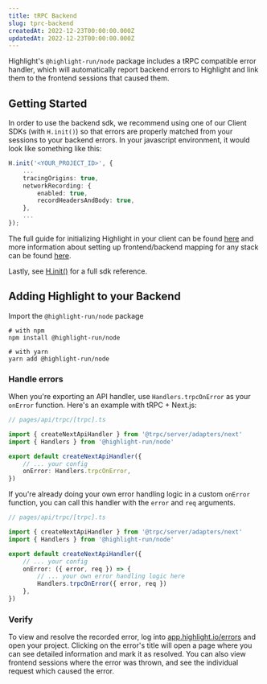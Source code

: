```yaml
---
title: tRPC Backend
slug: tprc-backend
createdAt: 2022-12-23T00:00:00.000Z
updatedAt: 2022-12-23T00:00:00.000Z
---
```


Highlight's `@highlight-run/node` package includes a tRPC compatible error handler, which will automatically report backend errors to Highlight and link them to the frontend sessions that caused them.

## Getting Started

In order to use the backend sdk, we recommend using one of our Client SDKs (with `H.init()`) so that errors are properly matched from your sessions to your backend errors. In your javascript environment, it would look like something like this:

```typescript
H.init('<YOUR_PROJECT_ID>', {
    ...
    tracingOrigins: true,
	networkRecording: {
		enabled: true,
		recordHeadersAndBody: true,
	},
    ...
});
```


The full guide for initializing Highlight in your client can be found [here](../3_client-sdk/1_client-sdk-overview.md) and more information about setting up frontend/backend mapping for any stack can be found [here](../2_frontend-backend-mapping.md).

Lastly, see [H.init()](../../sdk/client.md#Hinit) for a full sdk reference.


## Adding Highlight to your Backend

Import the `@highlight-run/node` package

```shell
# with npm
npm install @highlight-run/node

# with yarn
yarn add @highlight-run/node
```

### Handle errors

When you're exporting an API handler, use `Handlers.trpcOnError` as your `onError` function. Here's an example with tRPC + Next.js:

```typescript
// pages/api/trpc/[trpc].ts

import { createNextApiHandler } from '@trpc/server/adapters/next'
import { Handlers } from '@highlight-run/node'

export default createNextApiHandler({
	// ... your config
	onError: Handlers.trpcOnError,
})
```

If you're already doing your own error handling logic in a custom `onError` function, you can call this handler with the `error` and `req` arguments.

```typescript
// pages/api/trpc/[trpc].ts

import { createNextApiHandler } from '@trpc/server/adapters/next'
import { Handlers } from '@highlight-run/node'

export default createNextApiHandler({
	// ... your config
	onError: ({ error, req }) => {
		// ... your own error handling logic here
		Handlers.trpcOnError({ error, req })
	},
})
```

### Verify

To view and resolve the recorded error, log into [app.highlight.io/errors](https://app.highlight.io/errors) and open your project. Clicking on the error's title will open a page where you can see detailed information and mark it as resolved. You can also view frontend sessions where the error was thrown, and see the individual request which caused the error.
